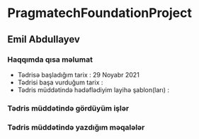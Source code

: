 # PragmatechFoundationProject
## Emil Abdullayev

### Haqqımda qısa məlumat
- Tədrisə başladığım tarix : 29 Noyabr 2021
- Tədrisi başa vurduğum tarix : 
- Tədris müddətində hədəflədiyim layihə şablon(ları) :

###  Tədris müddətində gördüyüm işlər

### Tədris müddətində yazdığım məqalələr
